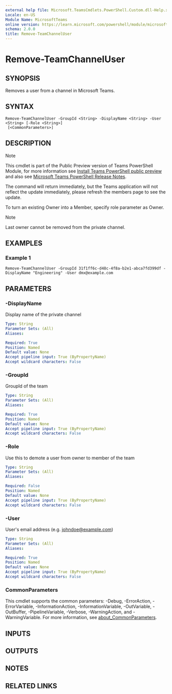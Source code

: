 ```yaml
---
external help file: Microsoft.TeamsCmdlets.PowerShell.Custom.dll-Help.xml
Locale: en-US
Module Name: MicrosoftTeams
online version: https://learn.microsoft.com/powershell/module/microsoftteams/remove-teamchanneluser
schema: 2.0.0
title: Remove-TeamChannelUser
---
```


# Remove-TeamChannelUser

## SYNOPSIS
Removes a user from a channel in Microsoft Teams.

## SYNTAX

```
Remove-TeamChannelUser -GroupId <String> -DisplayName <String> -User <String> [-Role <String>]
 [<CommonParameters>]
```

## DESCRIPTION

> [!NOTE]
> This cmdlet is part of the Public Preview version of Teams PowerShell Module, for more information see [Install Teams PowerShell public preview](/microsoftteams/teams-powershell-install#install-teams-powershell-public-preview) and also see [Microsoft Teams PowerShell Release Notes](/microsoftteams/teams-powershell-release-notes).

The command will return immediately, but the Teams application will not reflect the update immediately, please refresh the members page to see the update.

To turn an existing Owner into a Member, specify role parameter as Owner.

> [!NOTE]
> Last owner cannot be removed from the private channel.

## EXAMPLES

### Example 1

```
Remove-TeamChannelUser -GroupId 31f1ff6c-d48c-4f8a-b2e1-abca7fd399df -DisplayName "Engineering" -User dmx@example.com
```

## PARAMETERS

### -DisplayName
Display name of the private channel

```yaml
Type: String
Parameter Sets: (All)
Aliases:

Required: True
Position: Named
Default value: None
Accept pipeline input: True (ByPropertyName)
Accept wildcard characters: False
```

### -GroupId
GroupId of the team

```yaml
Type: String
Parameter Sets: (All)
Aliases:

Required: True
Position: Named
Default value: None
Accept pipeline input: True (ByPropertyName)
Accept wildcard characters: False
```

### -Role
Use this to demote a user from owner to member of the team

```yaml
Type: String
Parameter Sets: (All)
Aliases:

Required: False
Position: Named
Default value: None
Accept pipeline input: True (ByPropertyName)
Accept wildcard characters: False
```

### -User
User's email address (e.g.
johndoe@example.com)

```yaml
Type: String
Parameter Sets: (All)
Aliases:

Required: True
Position: Named
Default value: None
Accept pipeline input: True (ByPropertyName)
Accept wildcard characters: False
```

### CommonParameters
This cmdlet supports the common parameters: -Debug, -ErrorAction, -ErrorVariable, -InformationAction, -InformationVariable, -OutVariable, -OutBuffer, -PipelineVariable, -Verbose, -WarningAction, and -WarningVariable. For more information, see [about_CommonParameters](https://go.microsoft.com/fwlink/?LinkID=113216).

## INPUTS

## OUTPUTS

## NOTES

## RELATED LINKS
